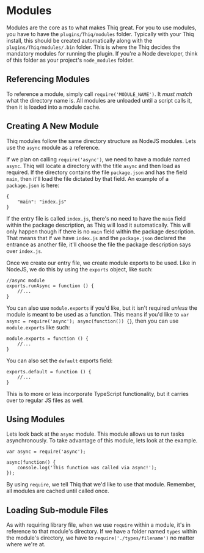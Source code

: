 # Modules
Modules are the core as to what makes Thiq great. For you to use modules, you have to have the `plugins/Thiq/modules` folder. Typically with your Thiq install, this should be created automatically along with the `plugins/Thiq/modules/.bin` folder. This is where the Thiq decides the mandatory modules for running the plugin. If you're a Node developer, think of this folder as your project's `node_modules` folder. 

## Referencing Modules
To reference a module, simply call `require('MODULE_NAME')`. It _must match_ what the directory name is. All modules are unloaded until a script calls it, then it is loaded into a module cache. 

## Creating A New Module
Thiq modules follow the same directory structure as NodeJS modules. Lets use the `async` module as a reference.

If we plan on calling `require('async')`, we need to have a module named `async`. Thiq will locate a directory with the title `async` and then load as required. If the directory contains the file `package.json` and has the field `main`, then it'll load the file dictated by that field. An example of a `package.json` is here:
```
{
    "main": "index.js"
}
```
If the entry file is called `index.js`, there's no need to have the `main` field within the package description, as Thiq will load it automatically. This will only happen though if there is no `main` field within the package description. That means that if we have `index.js` and the `package.json` declared the entrance as another file, it'll choose the file the package description says over `index.js`. 

Once we create our entry file, we create module exports to be used. Like in NodeJS, we do this by using the `exports` object, like such:
```
//async module
exports.runAsync = function () {
    //...
}
```
You can also use `module.exports` if you'd like, but it isn't required _unless_ the module is meant to be used as a function. This means if you'd like to `var async = require('async'); async(function()) {}`, then you can use `module.exports` like such:
```
module.exports = function () {
    //...
}
```
You can also set the `default` exports field:
```
exports.default = function () {
    //...
}
```
This is to more or less incorporate TypeScript functionality, but it carries over to regular JS files as well.

## Using Modules
Lets look back at the `async` module. This module allows us to run tasks asynchronously. To take advantage of this module, lets look at the example.
```
var async = require('async');

async(function() {
    console.log('This function was called via async!');
});
```
By using `require`, we tell Thiq that we'd like to use that module. Remember, all modules are cached until called once. 

## Loading Sub-module Files
As with requiring library file, when we use `require` within a module, it's in reference to that module's directory. If we have a folder named `types` within the module's directory, we have to `require('./types/filename')` no matter where we're at. 